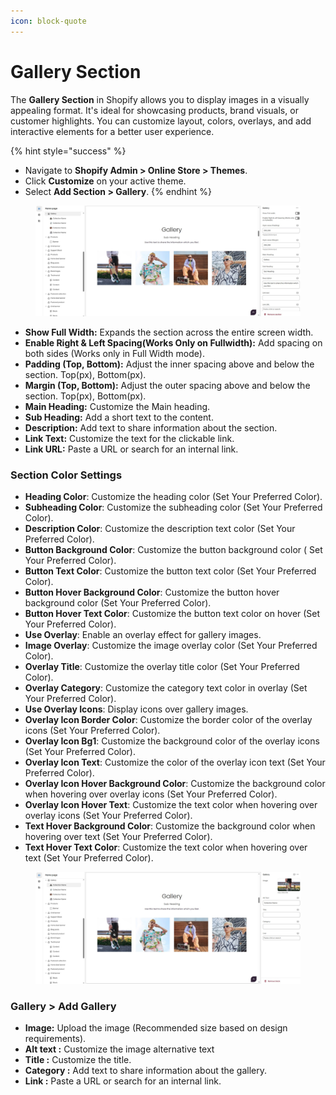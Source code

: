 ```yaml
---
icon: block-quote
---
```


# Gallery Section

The **Gallery Section** in Shopify allows you to display images in a visually appealing format. It's ideal for showcasing products, brand visuals, or customer highlights. You can customize layout, colors, overlays, and add interactive elements for a better user experience.

{% hint style="success" %}
* Navigate to **Shopify Admin > Online Store > Themes**.
* Click **Customize** on your active theme.
* Select **Add Section > Gallery**.
{% endhint %}

<figure><img src="../.gitbook/assets/gallery.jpg" alt=""><figcaption></figcaption></figure>

* **Show Full Width:** Expands the section across the entire screen width.
* **Enable Right & Left Spacing(Works Only on Fullwidth):** Add spacing on both sides (Works only in Full Width mode).
* **Padding (Top, Bottom):** Adjust the inner spacing above and below the section. Top(px), Bottom(px).
* **Margin (Top, Bottom):** Adjust the outer spacing above and below the section. Top(px), Bottom(px).
* **Main Heading:** Customize the Main heading.
* **Sub Heading:** Add a short text to the content.
* **Description:** Add text to share information about the section.
* **Link Text:** Customize the text for the clickable link.
* **Link URL:** Paste a URL or search for an internal link.

### **Section Color Settings**

* **Heading Color**: Customize the heading color (Set Your Preferred Color).
* **Subheading Color**: Customize the subheading color (Set Your Preferred Color).
* **Description Color**: Customize the description text color (Set Your Preferred Color).
* **Button Background Color**: Customize the button background color ( Set Your Preferred Color).
* **Button Text Color**: Customize the button text color (Set Your Preferred Color).
* **Button Hover Background Color**: Customize the button hover background color (Set Your Preferred Color).
* **Button Hover Text Color**: Customize the button text color on hover (Set Your Preferred Color).
* **Use Overlay**: Enable an overlay effect for gallery images.
* **Image Overlay**: Customize the image overlay color (Set Your Preferred Color).
* **Overlay Title**: Customize the overlay title color (Set Your Preferred Color).
* **Overlay Category**: Customize the category text color in overlay (Set Your Preferred Color).
* **Use Overlay Icons**: Display icons over gallery images.
* **Overlay Icon Border Color**: Customize the border color of the overlay icons (Set Your Preferred Color).
* **Overlay Icon Bg1**: Customize the background color of the overlay icons (Set Your Preferred Color).
* **Overlay Icon Text**: Customize the color of the overlay icon text (Set Your Preferred Color).
* **Overlay Icon Hover Background Color**: Customize the background color when hovering over overlay icons (Set Your Preferred Color).
* **Overlay Icon Hover Text**: Customize the text color when hovering over overlay icons (Set Your Preferred Color).
* **Text Hover Background Color**: Customize the background color when hovering over text (Set Your Preferred Color).
* **Text Hover Text Color**: Customize the text color when hovering over text (Set Your Preferred Color).



<figure><img src="../.gitbook/assets/gallery-block.jpg" alt=""><figcaption></figcaption></figure>

### **Gallery > Add Gallery**&#x20;

* **Image:** Upload the image (Recommended size based on design requirements).
* **Alt text :** Customize the image alternative text
* **Title :**  Customize the title.
* **Category :** Add text to share information about the gallery.
* **Link :** Paste a URL or search for an internal link.
